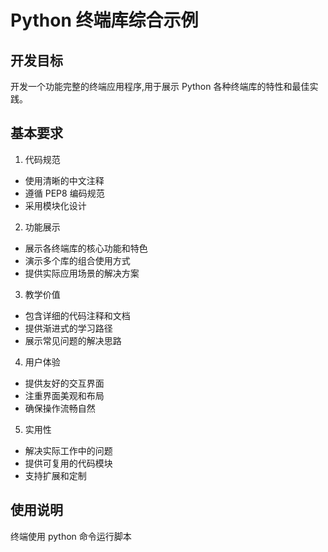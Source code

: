 # Python 终端库综合示例

## 开发目标

开发一个功能完整的终端应用程序,用于展示 Python 各种终端库的特性和最佳实践。

## 基本要求

1. 代码规范
- 使用清晰的中文注释
- 遵循 PEP8 编码规范
- 采用模块化设计

2. 功能展示
- 展示各终端库的核心功能和特色
- 演示多个库的组合使用方式
- 提供实际应用场景的解决方案

3. 教学价值
- 包含详细的代码注释和文档
- 提供渐进式的学习路径
- 展示常见问题的解决思路

4. 用户体验
- 提供友好的交互界面
- 注重界面美观和布局
- 确保操作流畅自然

5. 实用性
- 解决实际工作中的问题
- 提供可复用的代码模块
- 支持扩展和定制

## 使用说明

终端使用 python 命令运行脚本